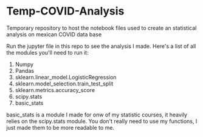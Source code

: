 # Temp-COVID-Analysis

Temporary repository to host the notebook files used to create an statistical analysis on mexican COVID data base

Run the jupyter file in this repo to see the analysis I made. Here's a list of all the modules you'll need to run it:

1. Numpy
2. Pandas
3. sklearn.linear_model.LogisticRegression
4. sklearn.model_selection.train_test_split
5. sklearn.metrics.accuracy_score
6. scipy.stats
7. basic_stats

basic_stats is a module I made for onw of my statistic courses, it heavily relies on the scipy.stats module. You don't really need to use my functions, I just made them to be more readable to me.